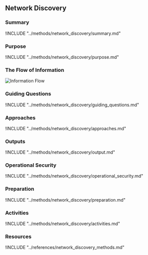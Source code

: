 ## Network Discovery

### Summary
!INCLUDE "../methods/network_discovery/summary.md"

### Purpose
!INCLUDE "../methods/network_discovery/purpose.md"

### The Flow of Information
![ Information Flow](images/info_flows/network_discovery.svg)

### Guiding Questions
!INCLUDE "../methods/network_discovery/guiding_questions.md"

### Approaches
!INCLUDE "../methods/network_discovery/approaches.md"

### Outputs
!INCLUDE "../methods/network_discovery/output.md"

### Operational Security
!INCLUDE "../methods/network_discovery/operational_security.md"

### Preparation
!INCLUDE "../methods/network_discovery/preparation.md"

### Activities
!INCLUDE "../methods/network_discovery/activities.md"

### Resources
<div class="greybox">
!INCLUDE "../references/network_discovery_methods.md"
</div>